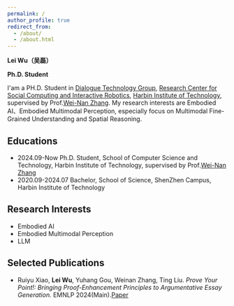```yaml
---
permalink: /
author_profile: true
redirect_from: 
  - /about/
  - /about.html
---
```


**Lei Wu（吴磊）**

**Ph.D. Student**

I'am a PH.D. Student in [Dialogue Technology Group](http://ir.hit.edu.cn/~dt/), [Research Center for Social Computing and Interactive Robotics](http://ir.hit.edu.cn/), [Harbin Institute of Technology](https://www.hit.edu.cn/), supervised by Prof.[Wei-Nan Zhang](https://homepage.hit.edu.cn/zhangweinan?lang=zh). My research interests are Embodied AI、Embodied Multimodal Perception, especially focus on Multimodal Fine-Grained Understanding and Spatial Reasoning.

**Educations**
------
- 2024.09-Now Ph.D. Student, School of Computer Science and Technology, Harbin Institute of Technology, supervised by Prof.[Wei-Nan Zhang](https://homepage.hit.edu.cn/zhangweinan?lang=zh)
- 2020.09-2024.07 Bachelor, School of Science, ShenZhen Campus, Harbin Institute of Technology

**Research Interests**
------
- Embodied AI
- Embodied Multimodal Perception
- LLM

**Selected Publications**
------
- Ruiyu Xiao, **Lei Wu**, Yuhang Gou, Weinan Zhang, Ting Liu. *Prove Your Point!: Bringing Proof-Enhancement Principles to Argumentative Essay Generation.* EMNLP 2024(Main).[Paper](https://aclanthology.org/2024.emnlp-main.1058/)


